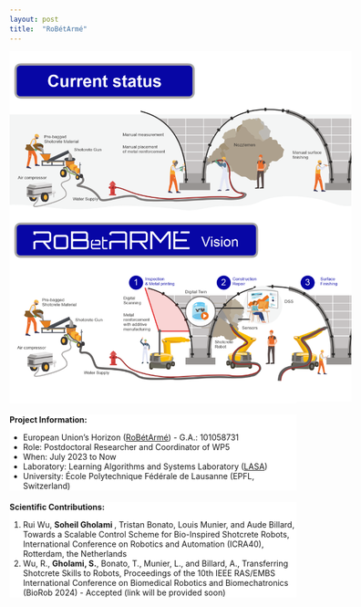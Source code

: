 ```yaml
---
layout: post
title:  "RoBétArmé"
---
```


<style>
  .section {
    margin-bottom: 20px; /* Adjust the gap size by changing the value here */
    background-color: white; /* Ensures the background is white */
  }
</style>

<div class="section">
  <center>
    <img src="/assets/images/robetarme.png" alt="Robetarme" style="max-width: 600px; height: auto">
  </center>
</div>

<div class="section">
  <strong>Project Information:</strong>
  <ul>
    <li>European Union’s Horizon (<a href="https://www.robetarme-project.eu/">RoBétArmé</a>) - G.A.: 101058731</li>
    <li>Role: Postdoctoral Researcher and Coordinator of WP5</li>
    <li>When: July 2023 to Now</li>
    <li>Laboratory: Learning Algorithms and Systems Laboratory (<a href="https://www.epfl.ch/labs/lasa/">LASA</a>)</li>
    <li>University: École Polytechnique Fédérale de Lausanne (EPFL, Switzerland)</li>
  </ul>
</div>

<div class="section">
  <strong>Scientific Contributions:</strong>
  <ol>
        <li> Rui Wu, <strong> Soheil Gholami </strong>, Tristan Bonato, Louis Munier, and Aude Billard, Towards a Scalable Control Scheme for Bio-Inspired Shotcrete Robots, International Conference on Robotics and Automation
        (ICRA40), Rotterdam, the Netherlands 
        </li>
        <li>Wu, R., <strong>Gholami, S.</strong>, Bonato, T., Munier, L., and Billard, A., Transferring Shotcrete Skills to Robots, Proceedings of the 10th IEEE RAS/EMBS International Conference on Biomedical Robotics and Biomechatronics (BioRob 2024) - Accepted (link will be provided soon)</li>
  </ol>
</div>
